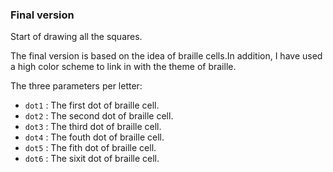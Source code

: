 ### Final version  

Start of drawing all the squares.
  
The final version is based on the idea of braille cells.In addition, I have used a high color scheme to link in with the theme of braille.
 
The three parameters per letter:
  * `dot1` : The first dot of braille cell.
  * `dot2` : The second dot of braille cell. 
  * `dot3` : The third dot of braille cell. 
  * `dot4` : The fouth dot of braille cell. 
  * `dot5` : The fith dot of braille cell. 
  * `dot6` : The sixit dot of braille cell.  

  
    
 

